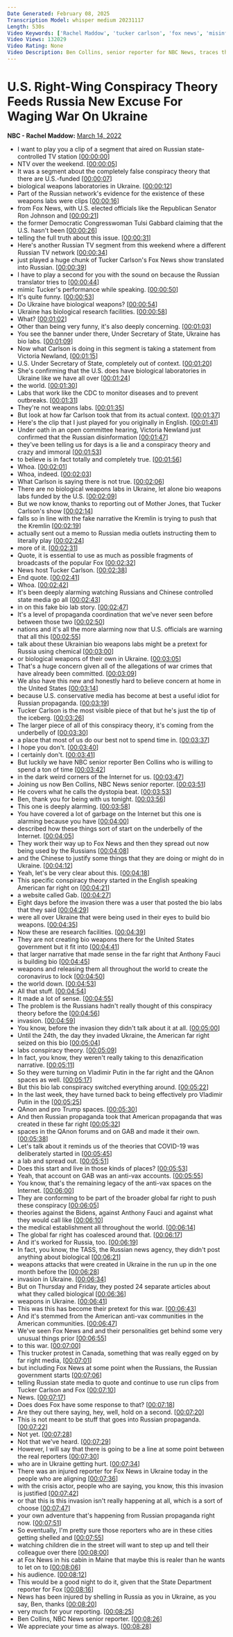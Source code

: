 ```yaml
---
Date Generated: February 08, 2025
Transcription Model: whisper medium 20231117
Length: 530s
Video Keywords: ['Rachel Maddow', 'tucker carlson', 'fox news', 'misinformation', 'russia', 'putin', 'ukraine', 'ukrainians', 'msnbc', 'us news', 'news']
Video Views: 132029
Video Rating: None
Video Description: Ben Collins, senior reporter for NBC News, traces the path that connects the Covid anti-vaccine crowd online with right-wing proponents of a conspiracy theory about Ukrainian biological research facilities that is now serving as Russia's explanation for starting a war against Ukraine.
---
```


# U.S. Right-Wing Conspiracy Theory Feeds Russia New Excuse For Waging War On Ukraine
**NBC - Rachel Maddow:** [March 14, 2022](https://www.youtube.com/watch?v=UdLpDCD_qsA)
*  I want to play you a clip of a segment that aired on Russian state-controlled TV station [[00:00:00](https://www.youtube.com/watch?v=UdLpDCD_qsA&t=0.0s)]
*  NTV over the weekend. [[00:00:05](https://www.youtube.com/watch?v=UdLpDCD_qsA&t=5.2s)]
*  It was a segment about the completely false conspiracy theory that there are U.S.-funded [[00:00:07](https://www.youtube.com/watch?v=UdLpDCD_qsA&t=7.9s)]
*  biological weapons laboratories in Ukraine. [[00:00:12](https://www.youtube.com/watch?v=UdLpDCD_qsA&t=12.94s)]
*  Part of the Russian network's evidence for the existence of these weapons labs were clips [[00:00:16](https://www.youtube.com/watch?v=UdLpDCD_qsA&t=16.72s)]
*  from Fox News, with U.S. elected officials like the Republican Senator Ron Johnson and [[00:00:21](https://www.youtube.com/watch?v=UdLpDCD_qsA&t=21.080000000000002s)]
*  the former Democratic Congresswoman Tulsi Gabbard claiming that the U.S. hasn't been [[00:00:26](https://www.youtube.com/watch?v=UdLpDCD_qsA&t=26.78s)]
*  telling the full truth about this issue. [[00:00:31](https://www.youtube.com/watch?v=UdLpDCD_qsA&t=31.86s)]
*  Here's another Russian TV segment from this weekend where a different Russian TV network [[00:00:34](https://www.youtube.com/watch?v=UdLpDCD_qsA&t=34.86s)]
*  just played a huge chunk of Tucker Carlson's Fox News show translated into Russian. [[00:00:39](https://www.youtube.com/watch?v=UdLpDCD_qsA&t=39.660000000000004s)]
*  I have to play a second for you with the sound on because the Russian translator tries to [[00:00:44](https://www.youtube.com/watch?v=UdLpDCD_qsA&t=44.86s)]
*  mimic Tucker's performance while speaking. [[00:00:50](https://www.youtube.com/watch?v=UdLpDCD_qsA&t=50.22s)]
*  It's quite funny. [[00:00:53](https://www.youtube.com/watch?v=UdLpDCD_qsA&t=53.18000000000001s)]
*  Do Ukraine have biological weapons? [[00:00:54](https://www.youtube.com/watch?v=UdLpDCD_qsA&t=54.18s)]
*  Ukraine has biological research facilities. [[00:00:58](https://www.youtube.com/watch?v=UdLpDCD_qsA&t=58.18s)]
*  What? [[00:01:02](https://www.youtube.com/watch?v=UdLpDCD_qsA&t=62.18s)]
*  Other than being very funny, it's also deeply concerning. [[00:01:03](https://www.youtube.com/watch?v=UdLpDCD_qsA&t=63.18s)]
*  You see the banner under there, Under Secretary of State, Ukraine has bio labs. [[00:01:09](https://www.youtube.com/watch?v=UdLpDCD_qsA&t=69.38s)]
*  Now what Carlson is doing in this segment is taking a statement from Victoria Newland, [[00:01:15](https://www.youtube.com/watch?v=UdLpDCD_qsA&t=75.78s)]
*  U.S. Under Secretary of State, completely out of context. [[00:01:20](https://www.youtube.com/watch?v=UdLpDCD_qsA&t=80.82s)]
*  She's confirming that the U.S. does have biological laboratories in Ukraine like we have all over [[00:01:24](https://www.youtube.com/watch?v=UdLpDCD_qsA&t=84.89999999999999s)]
*  the world. [[00:01:30](https://www.youtube.com/watch?v=UdLpDCD_qsA&t=90.46s)]
*  Labs that work like the CDC to monitor diseases and to prevent outbreaks. [[00:01:31](https://www.youtube.com/watch?v=UdLpDCD_qsA&t=91.46s)]
*  They're not weapons labs. [[00:01:35](https://www.youtube.com/watch?v=UdLpDCD_qsA&t=95.46s)]
*  But look at how far Carlson took that from its actual context. [[00:01:37](https://www.youtube.com/watch?v=UdLpDCD_qsA&t=97.66s)]
*  Here's the clip that I just played for you originally in English. [[00:01:41](https://www.youtube.com/watch?v=UdLpDCD_qsA&t=101.86s)]
*  Under oath in an open committee hearing, Victoria Newland just confirmed that the Russian disinformation [[00:01:47](https://www.youtube.com/watch?v=UdLpDCD_qsA&t=107.82s)]
*  they've been telling us for days is a lie and a conspiracy theory and crazy and immoral [[00:01:53](https://www.youtube.com/watch?v=UdLpDCD_qsA&t=113.14s)]
*  to believe is in fact totally and completely true. [[00:01:56](https://www.youtube.com/watch?v=UdLpDCD_qsA&t=116.53999999999999s)]
*  Whoa. [[00:02:01](https://www.youtube.com/watch?v=UdLpDCD_qsA&t=121.53999999999999s)]
*  Whoa, indeed. [[00:02:03](https://www.youtube.com/watch?v=UdLpDCD_qsA&t=123.53999999999999s)]
*  What Carlson is saying there is not true. [[00:02:06](https://www.youtube.com/watch?v=UdLpDCD_qsA&t=126.94s)]
*  There are no biological weapons labs in Ukraine, let alone bio weapons labs funded by the U.S. [[00:02:09](https://www.youtube.com/watch?v=UdLpDCD_qsA&t=129.1s)]
*  But we now know, thanks to reporting out of Mother Jones, that Tucker Carlson's show [[00:02:14](https://www.youtube.com/watch?v=UdLpDCD_qsA&t=134.58s)]
*  falls so in line with the fake narrative the Kremlin is trying to push that the Kremlin [[00:02:19](https://www.youtube.com/watch?v=UdLpDCD_qsA&t=139.62s)]
*  actually sent out a memo to Russian media outlets instructing them to literally play [[00:02:24](https://www.youtube.com/watch?v=UdLpDCD_qsA&t=144.58s)]
*  more of it. [[00:02:31](https://www.youtube.com/watch?v=UdLpDCD_qsA&t=151.06s)]
*  Quote, it is essential to use as much as possible fragments of broadcasts of the popular Fox [[00:02:32](https://www.youtube.com/watch?v=UdLpDCD_qsA&t=152.06s)]
*  News host Tucker Carlson. [[00:02:38](https://www.youtube.com/watch?v=UdLpDCD_qsA&t=158.78s)]
*  End quote. [[00:02:41](https://www.youtube.com/watch?v=UdLpDCD_qsA&t=161.06s)]
*  Whoa. [[00:02:42](https://www.youtube.com/watch?v=UdLpDCD_qsA&t=162.06s)]
*  It's been deeply alarming watching Russians and Chinese controlled state media go all [[00:02:43](https://www.youtube.com/watch?v=UdLpDCD_qsA&t=163.54s)]
*  in on this fake bio lab story. [[00:02:47](https://www.youtube.com/watch?v=UdLpDCD_qsA&t=167.98s)]
*  It's a level of propaganda coordination that we've never seen before between those two [[00:02:50](https://www.youtube.com/watch?v=UdLpDCD_qsA&t=170.9s)]
*  nations and it's all the more alarming now that U.S. officials are warning that all this [[00:02:55](https://www.youtube.com/watch?v=UdLpDCD_qsA&t=175.22s)]
*  talk about these Ukrainian bio weapons labs might be a pretext for Russia using chemical [[00:03:00](https://www.youtube.com/watch?v=UdLpDCD_qsA&t=180.44s)]
*  or biological weapons of their own in Ukraine. [[00:03:05](https://www.youtube.com/watch?v=UdLpDCD_qsA&t=185.22s)]
*  That's a huge concern given all of the allegations of war crimes that have already been committed. [[00:03:09](https://www.youtube.com/watch?v=UdLpDCD_qsA&t=189.82s)]
*  We also have this new and honestly hard to believe concern at home in the United States [[00:03:14](https://www.youtube.com/watch?v=UdLpDCD_qsA&t=194.82s)]
*  because U.S. conservative media has become at best a useful idiot for Russian propaganda. [[00:03:19](https://www.youtube.com/watch?v=UdLpDCD_qsA&t=199.1s)]
*  Tucker Carlson is the most visible piece of that but he's just the tip of the iceberg. [[00:03:26](https://www.youtube.com/watch?v=UdLpDCD_qsA&t=206.5s)]
*  The larger piece of all of this conspiracy theory, it's coming from the underbelly of [[00:03:30](https://www.youtube.com/watch?v=UdLpDCD_qsA&t=210.9s)]
*  a place that most of us do our best not to spend time in. [[00:03:37](https://www.youtube.com/watch?v=UdLpDCD_qsA&t=217.3s)]
*  I hope you don't. [[00:03:40](https://www.youtube.com/watch?v=UdLpDCD_qsA&t=220.5s)]
*  I certainly don't. [[00:03:41](https://www.youtube.com/watch?v=UdLpDCD_qsA&t=221.5s)]
*  But luckily we have NBC senior reporter Ben Collins who is willing to spend a ton of time [[00:03:42](https://www.youtube.com/watch?v=UdLpDCD_qsA&t=222.5s)]
*  in the dark weird corners of the Internet for us. [[00:03:47](https://www.youtube.com/watch?v=UdLpDCD_qsA&t=227.86s)]
*  Joining us now Ben Collins, NBC News senior reporter. [[00:03:51](https://www.youtube.com/watch?v=UdLpDCD_qsA&t=231.78s)]
*  He covers what he calls the dystopia beat. [[00:03:53](https://www.youtube.com/watch?v=UdLpDCD_qsA&t=233.94s)]
*  Ben, thank you for being with us tonight. [[00:03:56](https://www.youtube.com/watch?v=UdLpDCD_qsA&t=236.34s)]
*  This one is deeply alarming. [[00:03:58](https://www.youtube.com/watch?v=UdLpDCD_qsA&t=238.86s)]
*  You have covered a lot of garbage on the Internet but this one is alarming because you have [[00:04:00](https://www.youtube.com/watch?v=UdLpDCD_qsA&t=240.58s)]
*  described how these things sort of start on the underbelly of the Internet. [[00:04:05](https://www.youtube.com/watch?v=UdLpDCD_qsA&t=245.06s)]
*  They work their way up to Fox News and then they spread out now being used by the Russians [[00:04:08](https://www.youtube.com/watch?v=UdLpDCD_qsA&t=248.02s)]
*  and the Chinese to justify some things that they are doing or might do in Ukraine. [[00:04:12](https://www.youtube.com/watch?v=UdLpDCD_qsA&t=252.82s)]
*  Yeah, let's be very clear about this. [[00:04:18](https://www.youtube.com/watch?v=UdLpDCD_qsA&t=258.1s)]
*  This specific conspiracy theory started in the English speaking American far right on [[00:04:21](https://www.youtube.com/watch?v=UdLpDCD_qsA&t=261.34s)]
*  a website called Gab. [[00:04:27](https://www.youtube.com/watch?v=UdLpDCD_qsA&t=267.1s)]
*  Eight days before the invasion there was a user that posted the bio labs that they said [[00:04:29](https://www.youtube.com/watch?v=UdLpDCD_qsA&t=269.46s)]
*  were all over Ukraine that were being used in their eyes to build bio weapons. [[00:04:35](https://www.youtube.com/watch?v=UdLpDCD_qsA&t=275.62s)]
*  Now these are research facilities. [[00:04:39](https://www.youtube.com/watch?v=UdLpDCD_qsA&t=279.65999999999997s)]
*  They are not creating bio weapons there for the United States government but it fit into [[00:04:41](https://www.youtube.com/watch?v=UdLpDCD_qsA&t=281.02s)]
*  that larger narrative that made sense in the far right that Anthony Fauci is building bio [[00:04:45](https://www.youtube.com/watch?v=UdLpDCD_qsA&t=285.42s)]
*  weapons and releasing them all throughout the world to create the coronavirus to lock [[00:04:50](https://www.youtube.com/watch?v=UdLpDCD_qsA&t=290.53999999999996s)]
*  the world down. [[00:04:53](https://www.youtube.com/watch?v=UdLpDCD_qsA&t=293.9s)]
*  All that stuff. [[00:04:54](https://www.youtube.com/watch?v=UdLpDCD_qsA&t=294.9s)]
*  It made a lot of sense. [[00:04:55](https://www.youtube.com/watch?v=UdLpDCD_qsA&t=295.9s)]
*  The problem is the Russians hadn't really thought of this conspiracy theory before the [[00:04:56](https://www.youtube.com/watch?v=UdLpDCD_qsA&t=296.97999999999996s)]
*  invasion. [[00:04:59](https://www.youtube.com/watch?v=UdLpDCD_qsA&t=299.94s)]
*  You know, before the invasion they didn't talk about it at all. [[00:05:00](https://www.youtube.com/watch?v=UdLpDCD_qsA&t=300.94s)]
*  Until the 24th, the day they invaded Ukraine, the American far right seized on this bio [[00:05:04](https://www.youtube.com/watch?v=UdLpDCD_qsA&t=304.62s)]
*  labs conspiracy theory. [[00:05:09](https://www.youtube.com/watch?v=UdLpDCD_qsA&t=309.94s)]
*  In fact, you know, they weren't really taking to this denazification narrative. [[00:05:11](https://www.youtube.com/watch?v=UdLpDCD_qsA&t=311.46s)]
*  So they were turning on Vladimir Putin in the far right and the QAnon spaces as well. [[00:05:17](https://www.youtube.com/watch?v=UdLpDCD_qsA&t=317.38s)]
*  But this bio lab conspiracy switched everything around. [[00:05:22](https://www.youtube.com/watch?v=UdLpDCD_qsA&t=322.08s)]
*  In the last week, they have turned back to being effectively pro Vladimir Putin in the [[00:05:25](https://www.youtube.com/watch?v=UdLpDCD_qsA&t=325.54s)]
*  QAnon and pro Trump spaces. [[00:05:30](https://www.youtube.com/watch?v=UdLpDCD_qsA&t=330.46000000000004s)]
*  And then Russian propaganda took that American propaganda that was created in these far right [[00:05:32](https://www.youtube.com/watch?v=UdLpDCD_qsA&t=332.46000000000004s)]
*  spaces in the QAnon forums and on GAB and made it their own. [[00:05:38](https://www.youtube.com/watch?v=UdLpDCD_qsA&t=338.38s)]
*  Let's talk about it reminds us of the theories that COVID-19 was deliberately started in [[00:05:45](https://www.youtube.com/watch?v=UdLpDCD_qsA&t=345.34000000000003s)]
*  a lab and spread out. [[00:05:51](https://www.youtube.com/watch?v=UdLpDCD_qsA&t=351.1s)]
*  Does this start and live in those kinds of places? [[00:05:53](https://www.youtube.com/watch?v=UdLpDCD_qsA&t=353.18s)]
*  Yeah, that account on GAB was an anti-vax accounts. [[00:05:55](https://www.youtube.com/watch?v=UdLpDCD_qsA&t=355.90000000000003s)]
*  You know, that's the remaining legacy of the anti-vax spaces on the Internet. [[00:06:00](https://www.youtube.com/watch?v=UdLpDCD_qsA&t=360.18s)]
*  They are conforming to be part of the broader global far right to push these conspiracy [[00:06:05](https://www.youtube.com/watch?v=UdLpDCD_qsA&t=365.14s)]
*  theories against the Bidens, against Anthony Fauci and against what they would call like [[00:06:10](https://www.youtube.com/watch?v=UdLpDCD_qsA&t=370.34000000000003s)]
*  the medical establishment all throughout the world. [[00:06:14](https://www.youtube.com/watch?v=UdLpDCD_qsA&t=374.86s)]
*  The global far right has coalesced around that. [[00:06:17](https://www.youtube.com/watch?v=UdLpDCD_qsA&t=377.3s)]
*  And it's worked for Russia, too. [[00:06:19](https://www.youtube.com/watch?v=UdLpDCD_qsA&t=379.5s)]
*  In fact, you know, the TASS, the Russian news agency, they didn't post anything about biological [[00:06:21](https://www.youtube.com/watch?v=UdLpDCD_qsA&t=381.73999999999995s)]
*  weapons attacks that were created in Ukraine in the run up in the one month before the [[00:06:28](https://www.youtube.com/watch?v=UdLpDCD_qsA&t=388.29999999999995s)]
*  invasion in Ukraine. [[00:06:34](https://www.youtube.com/watch?v=UdLpDCD_qsA&t=394.65999999999997s)]
*  But on Thursday and Friday, they posted 24 separate articles about what they called biological [[00:06:36](https://www.youtube.com/watch?v=UdLpDCD_qsA&t=396.26s)]
*  weapons in Ukraine. [[00:06:41](https://www.youtube.com/watch?v=UdLpDCD_qsA&t=401.52s)]
*  This was this has become their pretext for this war. [[00:06:43](https://www.youtube.com/watch?v=UdLpDCD_qsA&t=403.2s)]
*  And it's stemmed from the American anti-vax communities in the American communities. [[00:06:47](https://www.youtube.com/watch?v=UdLpDCD_qsA&t=407.94s)]
*  We've seen Fox News and and their personalities get behind some very unusual things prior [[00:06:55](https://www.youtube.com/watch?v=UdLpDCD_qsA&t=415.02s)]
*  to this war. [[00:07:00](https://www.youtube.com/watch?v=UdLpDCD_qsA&t=420.5s)]
*  This trucker protest in Canada, something that was really egged on by far right media, [[00:07:01](https://www.youtube.com/watch?v=UdLpDCD_qsA&t=421.78s)]
*  but including Fox News at some point when the Russians, the Russian government starts [[00:07:06](https://www.youtube.com/watch?v=UdLpDCD_qsA&t=426.18s)]
*  telling Russian state media to quote and continue to use run clips from Tucker Carlson and Fox [[00:07:10](https://www.youtube.com/watch?v=UdLpDCD_qsA&t=430.18s)]
*  News. [[00:07:17](https://www.youtube.com/watch?v=UdLpDCD_qsA&t=437.7s)]
*  Does does Fox have some response to that? [[00:07:18](https://www.youtube.com/watch?v=UdLpDCD_qsA&t=438.7s)]
*  Are they out there saying, hey, well, hold on a second. [[00:07:20](https://www.youtube.com/watch?v=UdLpDCD_qsA&t=440.02s)]
*  This is not meant to be stuff that goes into Russian propaganda. [[00:07:22](https://www.youtube.com/watch?v=UdLpDCD_qsA&t=442.62s)]
*  Not yet. [[00:07:28](https://www.youtube.com/watch?v=UdLpDCD_qsA&t=448.42s)]
*  Not that we've heard. [[00:07:29](https://www.youtube.com/watch?v=UdLpDCD_qsA&t=449.42s)]
*  However, I will say that there is going to be a line at some point between the real reporters [[00:07:30](https://www.youtube.com/watch?v=UdLpDCD_qsA&t=450.42s)]
*  who are in Ukraine getting hurt. [[00:07:34](https://www.youtube.com/watch?v=UdLpDCD_qsA&t=454.41999999999996s)]
*  There was an injured reporter for Fox News in Ukraine today in the people who are aligning [[00:07:36](https://www.youtube.com/watch?v=UdLpDCD_qsA&t=456.7s)]
*  with the crisis actor, people who are saying, you know, this this invasion is justified [[00:07:42](https://www.youtube.com/watch?v=UdLpDCD_qsA&t=462.66s)]
*  or that this is this invasion isn't really happening at all, which is a sort of choose [[00:07:47](https://www.youtube.com/watch?v=UdLpDCD_qsA&t=467.86s)]
*  your own adventure that's happening from Russian propaganda right now. [[00:07:51](https://www.youtube.com/watch?v=UdLpDCD_qsA&t=471.78000000000003s)]
*  So eventually, I'm pretty sure those reporters who are in these cities getting shelled and [[00:07:55](https://www.youtube.com/watch?v=UdLpDCD_qsA&t=475.42s)]
*  watching children die in the street will want to step up and tell their colleague over there [[00:08:00](https://www.youtube.com/watch?v=UdLpDCD_qsA&t=480.54s)]
*  at Fox News in his cabin in Maine that maybe this is realer than he wants to let on to [[00:08:06](https://www.youtube.com/watch?v=UdLpDCD_qsA&t=486.1s)]
*  his audience. [[00:08:12](https://www.youtube.com/watch?v=UdLpDCD_qsA&t=492.46000000000004s)]
*  This would be a good night to do it, given that the State Department reporter for Fox [[00:08:16](https://www.youtube.com/watch?v=UdLpDCD_qsA&t=496.34000000000003s)]
*  News has been injured by shelling in Russia as you in Ukraine, as you say, Ben, thanks [[00:08:20](https://www.youtube.com/watch?v=UdLpDCD_qsA&t=500.14000000000004s)]
*  very much for your reporting. [[00:08:25](https://www.youtube.com/watch?v=UdLpDCD_qsA&t=505.82s)]
*  Ben Collins, NBC News senior reporter. [[00:08:26](https://www.youtube.com/watch?v=UdLpDCD_qsA&t=506.82s)]
*  We appreciate your time as always. [[00:08:28](https://www.youtube.com/watch?v=UdLpDCD_qsA&t=508.66s)]
